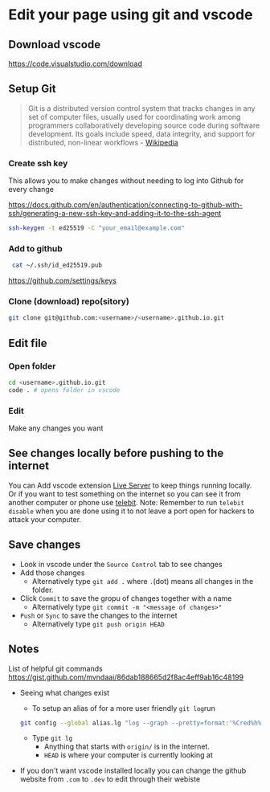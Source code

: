# Edit your page using git and vscode

## Download vscode
https://code.visualstudio.com/download

## Setup Git
> Git is a distributed version control system that tracks changes in any set of computer files, usually used for coordinating work among programmers collaboratively developing source code during software development. Its goals include speed, data integrity, and support for distributed, non-linear workflows - [Wikipedia](https://en.wikipedia.org/wiki/Git)

### Create ssh key
This allows you to make changes without needing to log into Github for every change

https://docs.github.com/en/authentication/connecting-to-github-with-ssh/generating-a-new-ssh-key-and-adding-it-to-the-ssh-agent
```bash
ssh-keygen -t ed25519 -C "your_email@example.com"
```

### Add to github
```bash
 cat ~/.ssh/id_ed25519.pub
```
https://github.com/settings/keys


### Clone (download) repo(sitory)
```bash
git clone git@github.com:<username>/<username>.github.io.git
```

## Edit file

### Open folder
```bash
cd <username>.github.io.git
code . # opens folder in vscode
```

###  Edit
Make any changes you want

## See changes locally before pushing to the internet

You can Add vscode extension [Live Server](https://marketplace.visualstudio.com/items?itemName=ritwickdey.LiveServer) to keep things running locally. Or if you want to test something on the internet so you can see it from another computer or phone use [telebit](https://telebit.cloud/). Note: Remember to run `telebit disable` when you are done using it to not leave a port open for hackers to attack your computer.

## Save changes

* Look in vscode under the `Source Control` tab to see changes
* Add those changes
    * Alternatively type `git add .` where `.`(dot) means all changes in the folder.
* Click `Commit` to save the gropu of changes together with a name
    * Alternatively type `git commit -m "<message of changes>"`
* `Push` or `Sync` to save the changes to the internet
    * Alternatively type `git push origin HEAD`


## Notes

List of helpful git commands
https://gist.github.com/mvndaai/86dab188665d2f8ac4eff9ab16c48199

* Seeing what changes exist
    * To setup an alias of for a more user friendly `git log`run 
    ```bash
    git config --global alias.lg "log --graph --pretty=format:'%Cred%h%Creset -%C(yellow)%d%Creset %s %Cgreen(%cr) %C(bold yellow)<%an>%Creset' --abbrev-commit"
    ```
    * Type `git lg`
        * Anything that starts with `origin/` is in the internet.
        * `HEAD` is where your computer is currently looking at

* If you don't want vscode installed locally you can change the github website from `.com` to `.dev` to edit through their webiste
